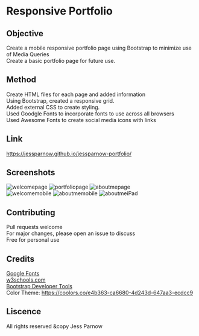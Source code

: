 # Responsive Portfolio

## Objective
Create a mobile responsive portfolio page using Bootstrap to minimize use of Media Queries<br>
Create a basic portfolio page for future use.<br>


## Method
Create HTML files for each page and added information<br>
Using Bootstrap, created a responsive grid.<br>
Added external CSS to create styling.<br>
Used Goodgle Fonts to incorporate fonts to use across all browsers<br>
Used Awesome Fonts to create social media icons with links<br>

## Link
https://jessparnow.github.io/jessparnow-portfolio/

## Screenshots
![welcomepage](https://user-images.githubusercontent.com/71057611/99921579-e2932780-2cf0-11eb-863b-8f8cfa8c8d2a.png)
![portfoliopage](https://user-images.githubusercontent.com/71057611/99921581-e58e1800-2cf0-11eb-8a43-b88de5549229.png)
![aboutmepage](https://user-images.githubusercontent.com/71057611/99921583-e9219f00-2cf0-11eb-9999-6b52fdca5f1b.png)<br>
![welcomemobile](https://user-images.githubusercontent.com/71057611/99921587-ec1c8f80-2cf0-11eb-93e7-7775b73049aa.png)
![aboutmemobile](https://user-images.githubusercontent.com/71057611/99921589-ede65300-2cf0-11eb-9d7a-a34e473c7e3d.png)
![aboutmeiPad](https://user-images.githubusercontent.com/71057611/99921591-efb01680-2cf0-11eb-85df-33885d7e9bb0.png)


## Contributing
Pull requests welcome<br>
For major changes, please open an issue to discuss<br>
Free for personal use

## Credits
[Google Fonts](https://fonts.google.com/)<br>
[w3schools.com](https://www.w3schools.com/)<br>
[Bootstrap Developer Tools](https://getbootstrap.com/docs/4.3/getting-started/introduction/)<br>
Color Theme: https://coolors.co/e4b363-ca6680-4d243d-647aa3-ecdcc9

## Liscence

All rights reserved
&copy Jess Parnow


